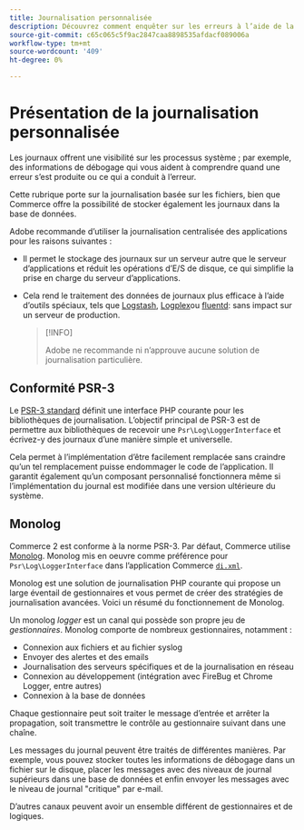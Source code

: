 ```yaml
---
title: Journalisation personnalisée
description: Découvrez comment enquêter sur les erreurs à l’aide de la journalisation personnalisée.
source-git-commit: c65c065c5f9ac2847caa8898535afdacf089006a
workflow-type: tm+mt
source-wordcount: '409'
ht-degree: 0%

---
```



# Présentation de la journalisation personnalisée

Les journaux offrent une visibilité sur les processus système ; par exemple, des informations de débogage qui vous aident à comprendre quand une erreur s’est produite ou ce qui a conduit à l’erreur.

Cette rubrique porte sur la journalisation basée sur les fichiers, bien que Commerce offre la possibilité de stocker également les journaux dans la base de données.

Adobe recommande d’utiliser la journalisation centralisée des applications pour les raisons suivantes :

- Il permet le stockage des journaux sur un serveur autre que le serveur d’applications et réduit les opérations d’E/S de disque, ce qui simplifie la prise en charge du serveur d’applications.

- Cela rend le traitement des données de journaux plus efficace à l’aide d’outils spéciaux, tels que [Logstash], [Logplex]ou [fluentd]: sans impact sur un serveur de production.

   >[!INFO]
   >
   >Adobe ne recommande ni n’approuve aucune solution de journalisation particulière.

## Conformité PSR-3

Le [PSR-3 standard][laminas] définit une interface PHP courante pour les bibliothèques de journalisation. L’objectif principal de PSR-3 est de permettre aux bibliothèques de recevoir une `Psr\Log\LoggerInterface` et écrivez-y des journaux d’une manière simple et universelle.

Cela permet à l’implémentation d’être facilement remplacée sans craindre qu’un tel remplacement puisse endommager le code de l’application. Il garantit également qu’un composant personnalisé fonctionnera même si l’implémentation du journal est modifiée dans une version ultérieure du système.

## Monolog

Commerce 2 est conforme à la norme PSR-3. Par défaut, Commerce utilise [Monolog]. Monolog mis en oeuvre comme préférence pour `Psr\Log\LoggerInterface` dans l’application Commerce [`di.xml`][di].

Monolog est une solution de journalisation PHP courante qui propose un large éventail de gestionnaires et vous permet de créer des stratégies de journalisation avancées. Voici un résumé du fonctionnement de Monolog.

Un monolog _logger_ est un canal qui possède son propre jeu de _gestionnaires_. Monolog comporte de nombreux gestionnaires, notamment :

- Connexion aux fichiers et au fichier syslog
- Envoyer des alertes et des emails
- Journalisation des serveurs spécifiques et de la journalisation en réseau
- Connexion au développement (intégration avec FireBug et Chrome Logger, entre autres)
- Connexion à la base de données

Chaque gestionnaire peut soit traiter le message d’entrée et arrêter la propagation, soit transmettre le contrôle au gestionnaire suivant dans une chaîne.

Les messages du journal peuvent être traités de différentes manières. Par exemple, vous pouvez stocker toutes les informations de débogage dans un fichier sur le disque, placer les messages avec des niveaux de journal supérieurs dans une base de données et enfin envoyer les messages avec le niveau de journal &quot;critique&quot; par e-mail.

D’autres canaux peuvent avoir un ensemble différent de gestionnaires et de logiques.

<!-- link definitions -->

[di]: https://github.com/magento/magento2/blob/2.4/app/etc/di.xml#L9
[fluentd]: https://www.fluentd.org/
[laminas]: https://docs.laminas.dev/laminas-log/
[Logplex]: https://devcenter.heroku.com/articles/logplex
[Logstash]: https://www.elastic.co/products/logstash
[Monolog]: https://github.com/Seldaek/monolog
